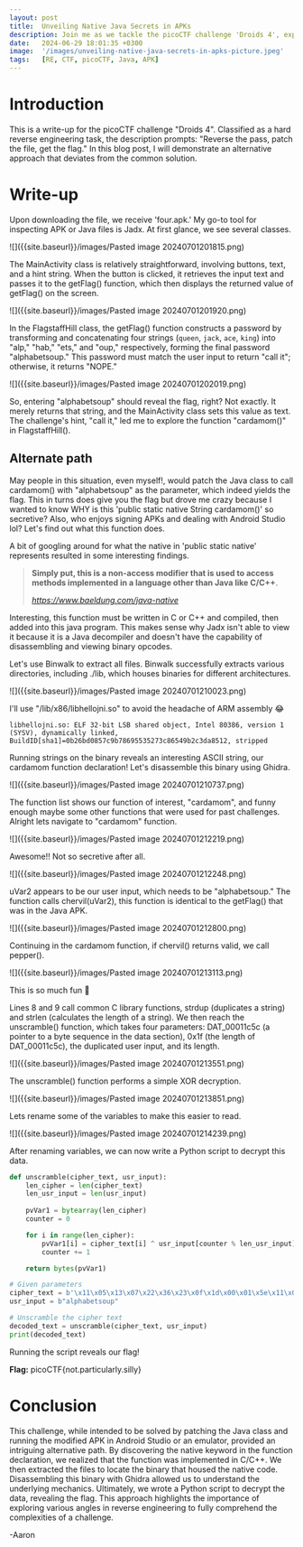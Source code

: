```yaml
---
layout: post
title:  Unveiling Native Java Secrets in APKs
description: Join me as we tackle the picoCTF challenge 'Droids 4', exploring native Java secrets in APKs and decoding the puzzle to reveal the flag. From dissecting binaries to scripting Python for decryption, this journey offers valuable insights into creative reverse engineering. Grab your coffee and join the adventure!
date:   2024-06-29 18:01:35 +0300
image:  '/images/unveiling-native-java-secrets-in-apks-picture.jpeg'
tags:   [RE, CTF, picoCTF, Java, APK]
---
```


# Introduction

This is a write-up for the picoCTF challenge "Droids 4". Classified as a hard reverse engineering task, the description prompts: "Reverse the pass, patch the file, get the flag." In this blog post, I will demonstrate an alternative approach that deviates from the common solution.

# Write-up

Upon downloading the file, we receive 'four.apk.' My go-to tool for inspecting APK or Java files is Jadx. At first glance, we see several classes.

![]({{site.baseurl}}/images/Pasted image 20240701201815.png)

The MainActivity class is relatively straightforward, involving buttons, text, and a hint string. When the button is clicked, it retrieves the input text and passes it to the getFlag() function, which then displays the returned value of getFlag() on the screen.

![]({{site.baseurl}}/images/Pasted image 20240701201920.png)

In the FlagstaffHill class, the getFlag() function constructs a password by transforming and concatenating four strings (`queen`, `jack`, `ace`, `king`) into "alp," "hab," "ets," and "oup," respectively, forming the final password "alphabetsoup." This password must match the user input to return "call it"; otherwise, it returns "NOPE."

![]({{site.baseurl}}/images/Pasted image 20240701202019.png)

So, entering "alphabetsoup" should reveal the flag, right? Not exactly. It merely returns that string, and the MainActivity class sets this value as text. The challenge's hint, "call it," led me to explore the function "cardamom()" in FlagstaffHill().

## Alternate path
May people in this situation, even myself!, would patch the Java class to call cardamom() with "alphabetsoup" as the parameter, which indeed yields the flag. This in turns does give you the flag but drove me crazy because I wanted to know WHY is this 'public static native String cardamom()' so secretive? Also, who enjoys signing APKs and dealing with Android Studio lol? Let's find out what this function does.

A bit of googling around for what the native in 'public static native' represents resulted in some interesting findings. 

> **Simply put, this is a non-access modifier that is used to access methods implemented in a language other than Java like C/C++**.
> 
> <cite> https://www.baeldung.com/java-native </cite>

Interesting, this function must be written in C or C++ and compiled, then added into this java program. This makes sense why Jadx isn't able to view it because it is a Java decompiler and doesn't have the capability of disassembling and viewing binary opcodes.

Let's use Binwalk to extract all files. Binwalk successfully extracts various directories, including ./lib, which houses binaries for different architectures. 

![]({{site.baseurl}}/images/Pasted image 20240701210023.png)

I'll use "/lib/x86/libhellojni.so" to avoid the headache of ARM assembly 😂

```shell
libhellojni.so: ELF 32-bit LSB shared object, Intel 80386, version 1 (SYSV), dynamically linked, BuildID[sha1]=0b26bd0857c9b78695535273c86549b2c3da8512, stripped
```

Running strings on the binary reveals an interesting ASCII string, our cardamom function declaration! Let's disassemble this binary using Ghidra.

![]({{site.baseurl}}/images/Pasted image 20240701210737.png)

The function list shows our function of interest, "cardamom", and funny enough maybe some other functions that were used for past challenges. Alright lets navigate to "cardamom" function.

![]({{site.baseurl}}/images/Pasted image 20240701212219.png)

Awesome!! Not so secretive after all.

![]({{site.baseurl}}/images/Pasted image 20240701212248.png)

uVar2 appears to be our user input, which needs to be "alphabetsoup." The function calls chervil(uVar2), this function is identical to the getFlag() that was in the Java APK.

![]({{site.baseurl}}/images/Pasted image 20240701212800.png)

Continuing in the cardamom function, if chervil() returns valid, we call pepper().

![]({{site.baseurl}}/images/Pasted image 20240701213113.png)

This is so much fun 🙂

Lines 8 and 9 call common C library functions, strdup (duplicates a string) and strlen (calculates the length of a string). We then reach the unscramble() function, which takes four parameters: DAT_00011c5c (a pointer to a byte sequence in the data section), 0x1f (the length of DAT_00011c5c), the duplicated user input, and its length.

![]({{site.baseurl}}/images/Pasted image 20240701213551.png)

The unscramble() function performs a simple XOR decryption.

![]({{site.baseurl}}/images/Pasted image 20240701213851.png)

Lets rename some of the variables to make this easier to read.

![]({{site.baseurl}}/images/Pasted image 20240701214239.png)

After renaming variables, we can now write a Python script to decrypt this data.

```python
def unscramble(cipher_text, usr_input):
    len_cipher = len(cipher_text)
    len_usr_input = len(usr_input)
    
    pvVar1 = bytearray(len_cipher)
    counter = 0

    for i in range(len_cipher):
        pvVar1[i] = cipher_text[i] ^ usr_input[counter % len_usr_input]
        counter += 1

    return bytes(pvVar1)

# Given parameters
cipher_text = b'\x11\x05\x13\x07\x22\x36\x23\x0f\x1d\x00\x01\x5e\x11\x0d\x02\x1c\x08\x01\x10\x18\x12\x1d\x19\x09\x4f\x1f\x19\x04\x0d\x1b\x18\x00'
usr_input = b"alphabetsoup"

# Unscramble the cipher text
decoded_text = unscramble(cipher_text, usr_input)
print(decoded_text)
```

Running the script reveals our flag!

**Flag:** picoCTF{not.particularly.silly}

# Conclusion
This challenge, while intended to be solved by patching the Java class and running the modified APK in Android Studio or an emulator, provided an intriguing alternative path. By discovering the native keyword in the function declaration, we realized that the function was implemented in C/C++. We then extracted the files to locate the binary that housed the native code. Disassembling this binary with Ghidra allowed us to understand the underlying mechanics. Ultimately, we wrote a Python script to decrypt the data, revealing the flag. This approach highlights the importance of exploring various angles in reverse engineering to fully comprehend the complexities of a challenge.

-Aaron